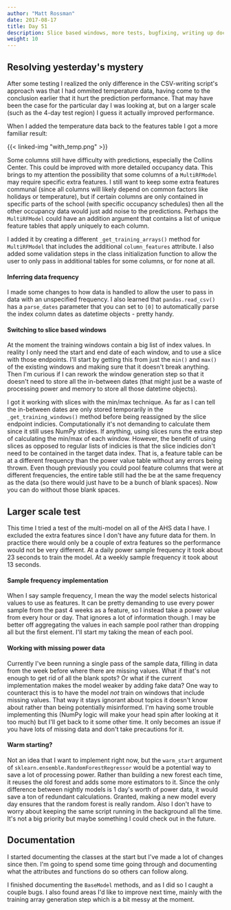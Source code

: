 ```yaml
---
author: "Matt Rossman"
date: 2017-08-17
title: Day 51
description: Slice based windows, more tests, bugfixing, writing up documentation
weight: 10
---
```


## Resolving yesterday's mystery
After some testing I realized the only difference in the CSV-writing script's approach was that I had ommited temperature data, having come to the conclusion earlier that it hurt the prediction performance. That may have been the case for the particular day I was looking at, but on a larger scale (such as the 4-day test region) I guess it actually improved performance.

When I added the temperature data back to the features table I got a more familiar result:

{{< linked-img "with_temp.png" >}}

Some columns still have difficulty with predictions, especially the Collins Center. This could be improved with more detailed occupancy data. This brings to my attention the possibility that some columns of a `MultiRFModel` may require specific extra features. I still want to keep some extra features communal (since all columns will likely depend on common factors like holidays or temperature), but if certain columns are only contained in specific parts of the school (with specific occupancy schedules) then all the other occupancy data would just add noise to the predictions. Perhaps the `MultiRFModel` could have an addition argument that contains a list of unique feature tables that apply uniquely to each column.

I added it by creating a different `_get_training_arrays()` method for `MultiRFModel` that includes the additional `column_features` attribute. I also added some validation steps in the class initialization function to allow the user to only pass in additional tables for some columns, or for none at all.

#### Inferring data frequency
I made some changes to how data is handled to allow the user to pass in data with an unspecified frequency. I also learned that `pandas.read_csv()` has a `parse_dates` parameter that you can set to `[0]` to automatically parse the index column dates as datetime objects - pretty handy.

#### Switching to slice based windows
At the moment the training windows contain a big list of index values. In reality I only need the start and end date of each window, and to use a slice with those endpoints. I'll start by getting this from just the `min()` and `max()` of the existing windows and making sure that it doesn't break anything. Then I'm curious if I can rework the window generation step so that it doesn't need to store all the in-between dates (that might just be a waste of processing power and memory to store all those datetime objects).

I got it working with slices with the min/max technique. As far as I can tell the in-between dates are only stored temporarily in the `_get_training_windows()` method before being reassigned by the slice endpoint indicies. Computationally it's not demanding to calculate them since it still uses NumPy strides. If anything, using slices runs the extra step of calculating the min/max of each window. However, the benefit of using slices as opposed to regular lists of indicies is that the slice indicies don't need to be contained in the target data index. That is, a feature table can be at a different frequency than the power value table without any errors being thrown. Even though previously you could pool feature columns that were at different frequencies, the entire table still had the be at the same frequency as the data (so there would just have to be a bunch of blank spaces). Now you can do without those blank spaces.

## Larger scale test
This time I tried a test of the multi-model on all of the AHS data I have. I excluded the extra features since I don't have any future data for them. In practice there would only be a couple of extra features so the performance would not be very different. At a daily power sample frequency it took about 23 seconds to train the model. At a weekly sample frequency it took about 13 seconds.

#### Sample frequency implementation
When I say sample frequency, I mean the way the model selects historical values to use as features. It can be pretty demanding to use every power sample from the past 4 weeks as a feature, so I instead take a power value from every hour or day. That ignores a lot of information though. I may be better off aggregating the values in each sample pool rather than dropping all but the first element. I'll start my taking the mean of each pool.

#### Working with missing power data
Currently I've been running a single pass of the sample data, filling in data from the week before where there are missing values. What if that's not enough to get rid of all the blank spots? Or what if the current implementation makes the model weaker by adding fake data? One way to counteract this is to have the model *not* train on windows that include missing values. That way it stays ignorant about topics it doesn't know about rather than being potentially misinformed. I'm having some trouble implementing this (NumPy logic will make your head spin after looking at it too much) but I'll get back to it some other time. It only becomes an issue if you have lots of missing data and don't take precautions for it.

#### Warm starting?
Not an idea that I want to implement right now, but the `warm_start` argument of `sklearn.ensemble.RandomForestRegressor` would be a potential way to save a lot of processing power. Rather than building a new forest each time, it reuses the old forest and adds some more estimators to it. Since the only difference between nightly models is 1 day's worth of power data, it would save a ton of redundant calculations. Granted, making a new model every day ensures that the random forest is really random. Also I don't have to worry about keeping the same script running in the background all the time. It's not a big priority but maybe something I could check out in the future.

## Documentation
I started documenting the classes at the start but I've made a lot of changes since then. I'm going to spend some time going through and documenting what the attributes and functions do so others can follow along.

I finished documenting the `BaseModel` methods, and as I did so I caught a couple bugs. I also found areas I'd like to improve next time, mainly with the training array generation step which is a bit messy at the moment.
